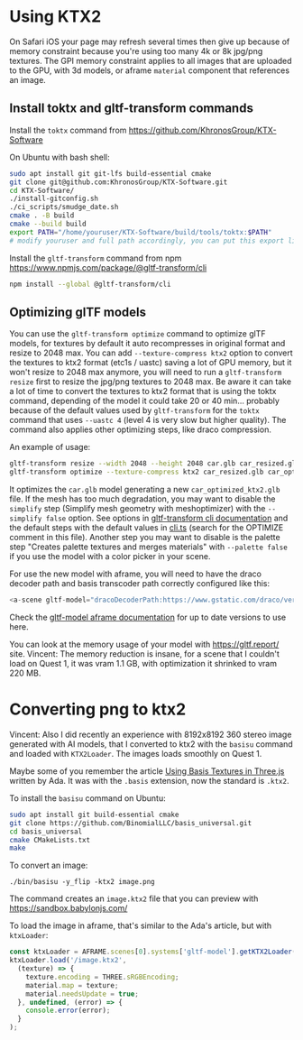 # Using KTX2

On Safari iOS your page may refresh several times then give up because of memory constraint because you're using too many 4k or 8k jpg/png textures. The GPI memory constraint applies to all images that are uploaded to the GPU, with 3d models, or aframe `material` component that references an image.
## Install toktx and gltf-transform commands

Install the `toktx` command from https://github.com/KhronosGroup/KTX-Software

On Ubuntu with bash shell:

```sh
sudo apt install git git-lfs build-essential cmake
git clone git@github.com:KhronosGroup/KTX-Software.git
cd KTX-Software/
./install-gitconfig.sh
./ci_scripts/smudge_date.sh
cmake . -B build
cmake --build build
export PATH="/home/youruser/KTX-Software/build/tools/toktx:$PATH"
# modify youruser and full path accordingly, you can put this export line in your ~/.bashrc
```

Install the `gltf-transform` command from npm https://www.npmjs.com/package/@gltf-transform/cli

```sh
npm install --global @gltf-transform/cli
```
## Optimizing glTF models

You can use the `gltf-transform optimize` command to optimize glTF models, for textures by default it auto recompresses in original format and resize to 2048 max.
You can add `--texture-compress ktx2` option to convert the textures to ktx2 format (etc1s / uastc) saving a lot of GPU memory, but it won't resize to 2048 max anymore, you will need to run a `gltf-transform resize` first to resize the jpg/png textures to 2048 max.
Be aware it can take a lot of time to convert the textures to ktx2 format that is using the toktx command, depending of the model it could take 20 or 40 min... probably because of the default values used by `gltf-transform` for the  `toktx` command that uses `--uastc 4` (level 4 is very slow but higher quality).
The command also applies other optimizing steps, like draco compression.

An example of usage:

```sh
gltf-transform resize --width 2048 --height 2048 car.glb car_resized.glb
gltf-transform optimize --texture-compress ktx2 car_resized.glb car_optimized_ktx2.glb
```

It optimizes the `car.glb` model generating a new `car_optimized_ktx2.glb` file.
If the mesh has too much degradation, you may want to disable the `simplify` step (Simplify mesh geometry with meshoptimizer) with the `--simplify false` option.
See options in [gltf-transform cli documentation](https://gltf-transform.dev/cli) and the default steps with the default values in [cli.ts](https://github.com/donmccurdy/glTF-Transform/blob/main/packages/cli/src/cli.ts#L235) (search for the OPTIMIZE comment in this file).
Another step you may want to disable is the palette step "Creates palette textures and merges materials" with `--palette false` if you use the model with a color picker in your scene.

For use the new model with aframe, you will need to have the draco decoder path and basis transcoder path correctly configured like this:

```js
<a-scene gltf-model="dracoDecoderPath:https://www.gstatic.com/draco/versioned/decoders/1.5.6/;basisTranscoderPath:https://cdn.jsdelivr.net/npm/three@0.154.0/examples/jsm/libs/basis/">
```

Check the [gltf-model aframe documentation](https://github.com/aframevr/aframe/blob/master/docs/components/gltf-model.md#using-compression) for up to date versions to use here.

You can look at the memory usage of your model with https://gltf.report/ site.
Vincent: The memory reduction is insane, for a scene that I couldn't load on Quest 1, it was vram 1.1 GB, with optimization it shrinked to vram 220 MB.
# Converting png to ktx2

Vincent: Also I did recently an experience with 8192x8192 360 stereo image generated with AI models, that I converted to ktx2 with the `basisu` command and loaded with `KTX2Loader`. The images loads smoothly on Quest 1.

Maybe some of you remember the article [Using Basis Textures in Three.js](https://medium.com/samsung-internet-dev/using-basis-textures-in-three-js-6eb7e104447d) written by Ada.
It was with the `.basis` extension, now the standard is `.ktx2`.

To install the `basisu` command on Ubuntu:

```sh
sudo apt install git build-essential cmake
git clone https://github.com/BinomialLLC/basis_universal.git
cd basis_universal
cmake CMakeLists.txt
make
```

To convert an image:

```qh
./bin/basisu -y_flip -ktx2 image.png
```

The command creates an `image.ktx2` file that you can preview with https://sandbox.babylonjs.com/

To load the image in aframe, that's similar to the Ada's article, but with `ktxLoader`:

```js
const ktxLoader = AFRAME.scenes[0].systems['gltf-model'].getKTX2Loader();
ktxLoader.load('/image.ktx2',
  (texture) => {
    texture.encoding = THREE.sRGBEncoding;
    material.map = texture;
    material.needsUpdate = true;
  }, undefined, (error) => {
    console.error(error);
  }
);
```
